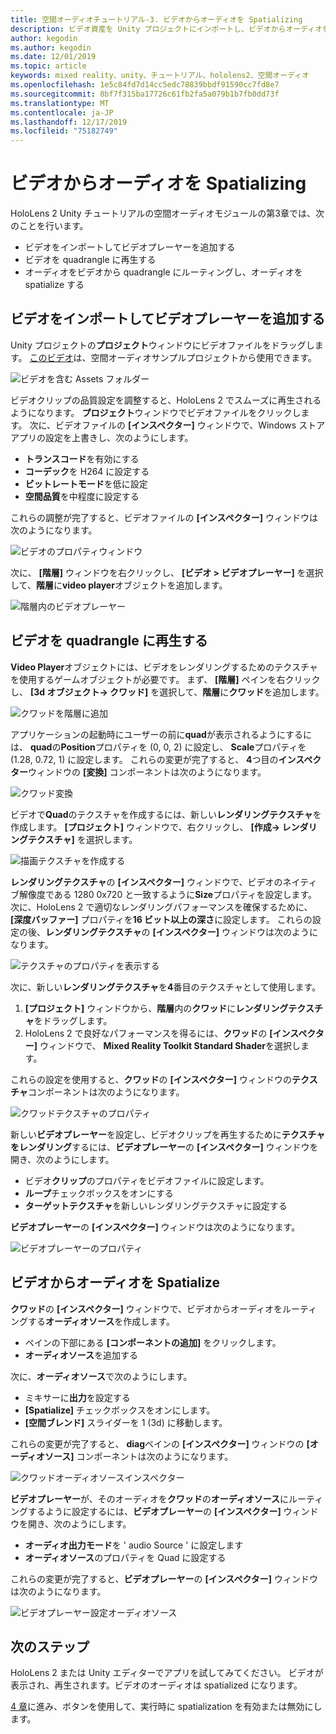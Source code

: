 ```yaml
---
title: 空間オーディオチュートリアル-3. ビデオからオーディオを Spatializing
description: ビデオ資産を Unity プロジェクトにインポートし、ビデオからオーディオを spatialize します。
author: kegodin
ms.author: kegodin
ms.date: 12/01/2019
ms.topic: article
keywords: mixed reality、unity、チュートリアル、hololens2、空間オーディオ
ms.openlocfilehash: 1e5c84fd7d14cc5edc78839bbdf91590cc7fd8e7
ms.sourcegitcommit: 8bf7f315ba17726c61fb2fa5a079b1b7fb0dd73f
ms.translationtype: MT
ms.contentlocale: ja-JP
ms.lasthandoff: 12/17/2019
ms.locfileid: "75182749"
---
```

# <a name="spatializing-audio-from-a-video"></a>ビデオからオーディオを Spatializing
HoloLens 2 Unity チュートリアルの空間オーディオモジュールの第3章では、次のことを行います。
* ビデオをインポートしてビデオプレーヤーを追加する
* ビデオを quadrangle に再生する
* オーディオをビデオから quadrangle にルーティングし、オーディオを spatialize する

## <a name="import-a-video-and-add-a-video-player"></a>ビデオをインポートしてビデオプレーヤーを追加する

Unity プロジェクトの**プロジェクト**ウィンドウにビデオファイルをドラッグします。 [このビデオ](https://github.com/microsoft/spatialaudio-unity/blob/develop/Samples/MicrosoftSpatializerSample/Assets/Microsoft%20HoloLens%20-%20Spatial%20Sound-PTPvx7mDon4.mp4?raw=true)は、空間オーディオサンプルプロジェクトから使用できます。

![ビデオを含む Assets フォルダー](images/spatial-audio/assets-folder-with-video.png)

ビデオクリップの品質設定を調整すると、HoloLens 2 でスムーズに再生されるようになります。 **プロジェクト**ウィンドウでビデオファイルをクリックします。 次に、ビデオファイルの **[インスペクター]** ウィンドウで、Windows ストアアプリの設定を上書きし、次のようにします。
* **トランスコード**を有効にする
* **コーデック**を H264 に設定する
* **ビットレートモード**を低に設定
* **空間品質**を中程度に設定する

これらの調整が完了すると、ビデオファイルの **[インスペクター]** ウィンドウは次のようになります。

![ビデオのプロパティウィンドウ](images/spatial-audio/video-property-pane.png)

次に、 **[階層]** ウィンドウを右クリックし、 **[ビデオ > ビデオプレーヤー]** を選択して、**階層**に**video player**オブジェクトを追加します。

![階層内のビデオプレーヤー](images/spatial-audio/video-player-in-hierarchy.png)

## <a name="play-video-onto-a-quadrangle"></a>ビデオを quadrangle に再生する
**Video Player**オブジェクトには、ビデオをレンダリングするためのテクスチャを使用するゲームオブジェクトが必要です。 まず、 **[階層]** ペインを右クリックし、 **[3d オブジェクト-> クワッド]** を選択して、**階層**に**クワッド**を追加します。

![クワッドを階層に追加](images/spatial-audio/add-quad-to-hierarchy.png)

アプリケーションの起動時にユーザーの前に**quad**が表示されるようにするには、 **quad**の**Position**プロパティを (0, 0, 2) に設定し、 **Scale**プロパティを (1.28, 0.72, 1) に設定します。 これらの変更が完了すると、 **4**つ目の**インスペクター**ウィンドウの **[変換]** コンポーネントは次のようになります。

![クワッド変換](images/spatial-audio/quad-transform.png)

ビデオで**Quad**のテクスチャを作成するには、新しい**レンダリングテクスチャ**を作成します。 **[プロジェクト]** ウィンドウで、右クリックし、 **[作成-> レンダリングテクスチャ]** を選択します。

![描画テクスチャを作成する](images/spatial-audio/create-render-texture.png)

**レンダリングテクスチャ**の **[インスペクター]** ウィンドウで、ビデオのネイティブ解像度である 1280 0x720 と一致するように**Size**プロパティを設定します。 次に、HoloLens 2 で適切なレンダリングパフォーマンスを確保するために、 **[深度バッファー]** プロパティを**16 ビット以上の深さ**に設定します。 これらの設定の後、**レンダリングテクスチャ**の **[インスペクター]** ウィンドウは次のようになります。

![テクスチャのプロパティを表示する](images/spatial-audio/render-texture-properties.png)

次に、新しい**レンダリングテクスチャ**を**4**番目のテクスチャとして使用します。
1. **[プロジェクト]** ウィンドウから、**階層**内の**クワッド**に**レンダリングテクスチャ**をドラッグします。
2. HoloLens 2 で良好なパフォーマンスを得るには、**クワッド**の **[インスペクター]** ウィンドウで、 **Mixed Reality Toolkit Standard Shader**を選択します。

これらの設定を使用すると、**クワッド**の **[インスペクター]** ウィンドウの**テクスチャ**コンポーネントは次のようになります。

![クワッドテクスチャのプロパティ](images/spatial-audio/quad-texture-properties.png)

新しい**ビデオプレーヤー**を設定し、ビデオクリップを再生するために**テクスチャをレンダリング**するには、**ビデオプレーヤー**の **[インスペクター]** ウィンドウを開き、次のようにします。
* ビデオ**クリップ**のプロパティをビデオファイルに設定します。
* **ループ**チェックボックスをオンにする
* **ターゲットテクスチャ**を新しいレンダリングテクスチャに設定する

**ビデオプレーヤー**の **[インスペクター]** ウィンドウは次のようになります。

![ビデオプレーヤーのプロパティ](images/spatial-audio/video-player-properties.png)

## <a name="spatialize-the-audio-from-the-video"></a>ビデオからオーディオを Spatialize
**クワッド**の **[インスペクター]** ウィンドウで、ビデオからオーディオをルーティングする**オーディオソース**を作成します。
* ペインの下部にある **[コンポーネントの追加]** をクリックします。
* **オーディオソース**を追加する

次に、**オーディオソース**で次のようにします。
* ミキサーに**出力**を設定する
* **[Spatialize]** チェックボックスをオンにします。
* **[空間ブレンド]** スライダーを 1 (3d) に移動します。

これらの変更が完了すると、 **diag**ペインの **[インスペクター]** ウィンドウの **[オーディオソース]** コンポーネントは次のようになります。

![クワッドオーディオソースインスペクター](images/spatial-audio/quad-audio-source-inspector.png)

**ビデオプレーヤー**が、そのオーディオを**クワッド**の**オーディオソース**にルーティングするように設定するには、**ビデオプレーヤー**の **[インスペクター]** ウィンドウを開き、次のようにします。
* **オーディオ出力モード**を ' audio Source ' に設定します
* **オーディオソース**のプロパティを Quad に設定する

これらの変更が完了すると、**ビデオプレーヤー**の **[インスペクター]** ウィンドウは次のようになります。

![ビデオプレーヤー設定オーディオソース](images/spatial-audio/video-player-set-audio-source.png)

## <a name="next-steps"></a>次のステップ
HoloLens 2 または Unity エディターでアプリを試してみてください。 ビデオが表示され、再生されます。ビデオのオーディオは spatialized になります。

[4 章](unity-spatial-audio-ch4.md)に進み、ボタンを使用して、実行時に spatialization を有効または無効にします。

